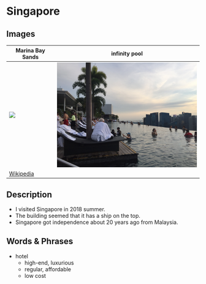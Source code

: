 # Singapore

## Images

|Marina Bay Sands|infinity pool|
|--|--|
|<img src="https://upload.wikimedia.org/wikipedia/commons/thumb/f/f9/Marina_Bay_Sands_in_the_evening_-_20101120.jpg/1280px-Marina_Bay_Sands_in_the_evening_-_20101120.jpg" width="500px"/> |<img src="./IMG_3815.JPG" width="450px"/>|
|[Wikipedia](https://ja.wikipedia.org/wiki/%E3%83%9E%E3%83%AA%E3%83%BC%E3%83%8A%E3%83%99%E3%82%A4%E3%83%BB%E3%82%B5%E3%83%B3%E3%82%BA)||

## Description
- I visited Singapore in 2018 summer.
- The building seemed that it has a ship on the top.
- Singapore got independence about 20 years ago from Malaysia.

## Words & Phrases
- hotel
  - high-end, luxurious
  - regular, affordable
  - low cost
